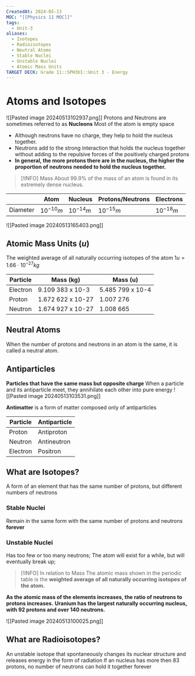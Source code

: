 ```yaml
---
CreatedAt: 2024-05-13
MOC: "[[Physics 11 MOC]]"
tags:
  - Unit-3
aliases:
  - Isotopes
  - Radioisotopes
  - Neutral Atoms
  - Stable Nuclei
  - Unstable Nuclei
  - Atomic Mass Units
TARGET DECK: Grade 11::SPH3U1::Unit 3 - Energy
---
```


# Atoms and Isotopes
![[Pasted image 20240513102937.png]]
Protons and Neutrons are sometimes referred to as **Nucleons**
Most of the atom is empty space
- Although neutrons have no charge, they help to hold the nucleus together.
- Neutrons add to the strong interaction that holds the nucleus together without adding to the repulsive forces of the positively charged protons
- **In general, the more protons there are in the nucleus, the higher the proportion of neutrons needed to hold the nucleus together.**


> [!INFO] Mass
> About 99.9% of the mass of an atom is found in its extremely dense nucleus.

|          | Atom        | Nucleus     | Protons/Neutrons | Electrons   |
| -------- | ----------- | ----------- | ---------------- | ----------- |
| Diameter | $10^{-10}m$ | $10^{-14}m$ | $10^{-15}m$      | $10^{-18}m$ |
![[Pasted image 20240513165403.png]]

## Atomic Mass Units ($u$)
The weighted average of all naturally occurring isotopes of the atom
$1 u = 1.66 \cdot 10^{-27} kg$

| Particle | Mass (kg)         | Mass (u)         |
| -------- | ----------------- | ---------------- |
| Electron | 9.109 383 x 10-3  | 5.485 799 x 10-4 |
| Proton   | 1.672 622 x 10-27 | 1.007 276        |
| Neutron  | 1.674 927 x 10-27 | 1.008 665        |

## Neutral Atoms
When the number of protons and neutrons in an atom is the same, it is called a neutral atom.
<!--ID: 1715895328051-->


## Antiparticles
**Particles that have the same mass but opposite charge**
When a particle and its antiparticle meet, they annihilate each other into pure
energy
![[Pasted image 20240513103531.png]]
<!--ID: 1715895328057-->


**Antimatter** is a form of matter composed only of antiparticles

| Particle | Antiparticle |
| -------- | ------------ |
| Proton   | Antiproton   |
| Neutron  | Antineutron  |
| Electron | Positron     |

## What are Isotopes?
A form of an element that has the same number of protons, but different numbers of neutrons
<!--ID: 1715895328062-->


### Stable Nuclei
Remain in the same form with the same number of protons and neutrons **forever**
### Unstable Nuclei
Has too few or too many neutrons; The atom will exist for a while, but will eventually break up;


> [!INFO] In relation to Mass
> The atomic mass shown in the periodic table is the **weighted average of all naturally occurring isotopes of the atom.**

**As the atomic mass of the elements increases, the ratio of neutrons to protons increases.**
**Uranium has the largest naturally occurring nucleus, with 92 protons and over 140 neutrons.**



![[Pasted image 20240513100025.png]]

## What are Radioisotopes?
An unstable isotope that spontaneously changes its nuclear structure and releases energy in the form of radiation
If an nucleus has more then 83 protons, no number of neutrons can hold it together forever
<!--ID: 1715895328068-->


